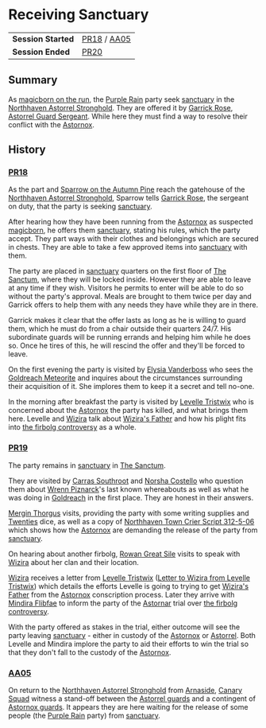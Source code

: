 # Receiving Sanctuary

|||
| --- | --- |
| **Session Started** | [PR18](../sessions/PR18.md) / [AA05](../sessions/AA05.md) | storyline.2
| **Session Ended** | [PR20](../sessions/PR20.md) |

## Summary

As [magicborn on the run](magicborn-on-the-run.md), the [Purple Rain](../campaigns/purple-rain.md) party seek [sanctuary](../organisations/astorrel/sanctuary.md) in the [Northhaven Astorrel Stronghold](../places/strongholds/northhaven-astorrel-stronghold.md). They are offered it by [Garrick Rose](../characters/garrick-rose.md), [Astorrel Guard Sergeant](../organisations/astorrel/ranks/astorrel-guard-sergeant.md). While here they must find a way to resolve their conflict with the [Astornox](../organisations/astornox/astornox.md).

## History

### [PR18](../sessions/PR18.md)

As the part and [Sparrow on the Autumn Pine](../characters/sparrow-on-the-autumn-pine.md) reach the gatehouse of the [Northhaven Astorrel Stronghold](../places/strongholds/northhaven-astorrel-stronghold.md), Sparrow tells [Garrick Rose](../characters/garrick-rose.md), the sergeant on duty, that the party is seeking [sanctuary](../organisations/astorrel/sanctuary.md).

After hearing how they have been running from the [Astornox](../organisations/astornox/astornox.md) as suspected [magicborn](../civilisations/kingdom-of-astor/magicborn.md), he offers them [sanctuary](../organisations/astorrel/sanctuary.md), stating his rules, which the party accept. They part ways with their clothes and belongings which are secured in chests. They are able to take a few approved items into [sanctuary](../organisations/astorrel/sanctuary.md) with them.

The party are placed in [sanctuary](../organisations/astorrel/sanctuary.md) quarters on the first floor of [The Sanctum](../places/buildings/the-sanctum.md), where they will be locked inside. However they are able to leave at any time if they wish. Visitors he permits to enter will be able to do so without the party's approval. Meals are brought to them twice per day and Garrick offers to help them with any needs they have while they are in there.

Garrick makes it clear that the offer lasts as long as he is willing to guard them, which he must do from a chair outside their quarters 24/7. His subordinate guards will be running errands and helping him while he does so. Once he tires of this, he will rescind the offer and they'll be forced to leave.

On the first evening the party is visited by [Elysia Vanderboss](../characters/elysia-vanderboss.md) who sees the [Goldreach Meteorite](../items/meteorites/goldreach-meteorite.md) and inquires about the circumstances surrounding their acquisition of it. She implores them to keep it a secret and tell no-one.

In the morning after breakfast the party is visited by [Levelle Tristwix](../characters/levelle-tristwix.md) who is concerned about the [Astornox](../organisations/astornox/astornox.md) the party has killed, and what brings them here. Levelle and [Wizira](../characters/wizira.md) talk about [Wizira's Father](../characters/wiziras-father.md) and how his plight fits into [the firbolg controversy](the-firbolg-controversy.md) as a whole.

### [PR19](../sessions/PR19.md)

The party remains in [sanctuary](../organisations/astorrel/sanctuary.md) in [The Sanctum](../places/buildings/the-sanctum.md).

They are visited by [Carras Southroot](../characters/carras-southroot.md) and [Norsha Costello](../characters/norsha-costello.md) who question them about [Wrenn Piznarck](../characters/wrenn-piznarck.md)'s last known whereabouts as well as what he was doing in [Goldreach](../civilisations/kingdom-of-astor/SETTLEMENTS/GOLDREACH/README.md) in the first place. They are honest in their answers.

[Mergin Thorgus](../characters/mergin-thorgus.md) visits, providing the party with some writing supplies and [Twenties](../mechanics/roleplay/twenties.md) dice, as well as a copy of [Northhaven Town Crier Script 312-5-06](../papers/letters/northhaven-town-crier-script-312-5-06.md) which shows how the [Astornox](../organisations/astornox/astornox.md) are demanding the release of the party from [sanctuary](../organisations/astorrel/sanctuary.md).

On hearing about another firbolg, [Rowan Great Sile](../characters/rowan-great-sile.md) visits to speak with [Wizira](../characters/wizira.md) about her clan and their location.

[Wizira](../characters/wizira.md) receives a letter from [Levelle Tristwix](../characters/levelle-tristwix.md) ([Letter to Wizira from Levelle Tristwix](../papers/letters/letter-to-wizira-from-levelle-tristwix.md)) which details the efforts Levelle is going to trying to get [Wizira's Father](../characters/wiziras-father.md) from the [Astornox](../organisations/astornox/astornox.md) conscription process. Later they arrive with [Mindira Flibfae](../characters/mindira-flibfae.md) to inform the party of the [Astornar](../organisations/astornar.md) trial over [the firbolg controversy](the-firbolg-controversy.md).

With the party offered as stakes in the trial, either outcome will see the party leaving [sanctuary](../organisations/astorrel/sanctuary.md) - either in custody of the [Astornox](../organisations/astornox/astornox.md) or [Astorrel](../organisations/astorrel/astorrel.md). Both Levelle and Mindira implore the party to aid their efforts to win the trial so that they don't fall to the custody of the [Astornox](../organisations/astornox/astornox.md).

### [AA05](../sessions/AA05.md)

On return to the [Northhaven Astorrel Stronghold](../places/strongholds/northhaven-astorrel-stronghold.md) from [Arnaside](../places/villages/arnaside.md), [Canary Squad](../organisations/astorrel/squads/canary-squad.md) witness a stand-off between the [Astorrel guards](../organisations/astorrel/ranks/astorrel-guard.md) and a contingent of [Astornox guards](../organisations/astornox/ranks/astornox-guard.md). It appears they are here waiting for the release of some people (the [Purple Rain](../campaigns/purple-rain.md) party) from [sanctuary](../organisations/astorrel/sanctuary.md).
